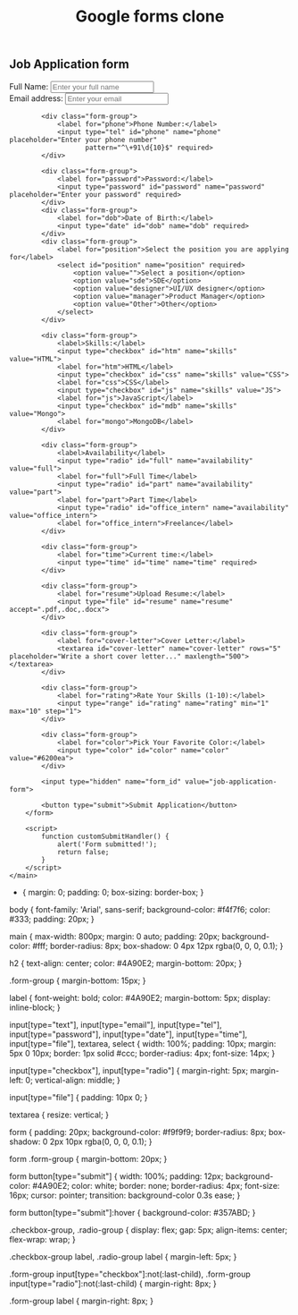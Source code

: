 <!DOCTYPE html>
<html lang="en">
<head>
    <meta charset="UTF-8">
    <meta name="viewport" content="width=device-width, initial-scale=1.0">
    <title>Careers @ Oracle</title>
    <link rel="stylesheet" href="styles.css">
</head>
<body>
    <header>
        <h1>Google forms clone</h1>
    </header>
    <main>
        <h2>Job Application form</h2>
        <form action="#" method="get" novalidate  onsubmit="return customSubmitHandler()">
            <div class="form-group">
                <label for="name">Full Name:</label>
                <input type="text" id="name" name="name" placeholder="Enter your full name" required>
            </div>
            <div class="form-group">
                <label for="email">Email address:</label>
                <input type="email" id="email" name="email" placeholder="Enter your email" pattern="[a-z0-9._%+-]+@[a-z0-9.-]+\.[a-z]{2,}$" required>
            </div>
            
            <div class="form-group">
                <label for="phone">Phone Number:</label>
                <input type="tel" id="phone" name="phone" placeholder="Enter your phone number" 
                       pattern="^\+91\d{10}$" required>
            </div>
            
            <div class="form-group">
                <label for="password">Password:</label>
                <input type="password" id="password" name="password" placeholder="Enter your password" required>
            </div>
            <div class="form-group">
                <label for="dob">Date of Birth:</label>
                <input type="date" id="dob" name="dob" required>
            </div>
            <div class="form-group">
                <label for="position">Select the position you are applying for</label>
                <select id="position" name="position" required>
                    <option value="">Select a position</option>
                    <option value="sde">SDE</option>
                    <option value="designer">UI/UX designer</option>
                    <option value="manager">Product Manager</option>
                    <option value="Other">Other</option>
                </select>
            </div>

            <div class="form-group">
                <label>Skills:</label>
                <input type="checkbox" id="htm" name="skills" value="HTML">
                <label for="htm">HTML</label>
                <input type="checkbox" id="css" name="skills" value="CSS">
                <label for="css">CSS</label>
                <input type="checkbox" id="js" name="skills" value="JS">
                <label for="js">JavaScript</label>
                <input type="checkbox" id="mdb" name="skills" value="Mongo">
                <label for="mongo">MongoDB</label>            
            </div>

            <div class="form-group">
                <label>Availability</label>
                <input type="radio" id="full" name="availability" value="full">
                <label for="full">Full Time</label>
                <input type="radio" id="part" name="availability" value="part">
                <label for="part">Part Time</label>
                <input type="radio" id="office_intern" name="availability" value="office_intern">
                <label for="office_intern">Freelance</label>
            </div>

            <div class="form-group">
                <label for="time">Current time:</label>
                <input type="time" id="time" name="time" required>
            </div>

            <div class="form-group">
                <label for="resume">Upload Resume:</label>
                <input type="file" id="resume" name="resume" accept=".pdf,.doc,.docx">
            </div>
    
            <div class="form-group">
                <label for="cover-letter">Cover Letter:</label>
                <textarea id="cover-letter" name="cover-letter" rows="5" placeholder="Write a short cover letter..." maxlength="500"></textarea>
            </div>

            <div class="form-group">
                <label for="rating">Rate Your Skills (1-10):</label>
                <input type="range" id="rating" name="rating" min="1" max="10" step="1">
            </div>
    
            <div class="form-group">
                <label for="color">Pick Your Favorite Color:</label>
                <input type="color" id="color" name="color" value="#6200ea">
            </div>
    
            <input type="hidden" name="form_id" value="job-application-form">
    
            <button type="submit">Submit Application</button>
        </form>
        
        <script>
            function customSubmitHandler() {
                alert('Form submitted!');
                return false;
            }
        </script>
    </main>
</body>
</html>

* {
    margin: 0;
    padding: 0;
    box-sizing: border-box;
}

body {
    font-family: 'Arial', sans-serif;
    background-color: #f4f7f6;
    color: #333;
    padding: 20px;
}

main {
    max-width: 800px;
    margin: 0 auto;
    padding: 20px;
    background-color: #fff;
    border-radius: 8px;
    box-shadow: 0 4px 12px rgba(0, 0, 0, 0.1);
}

h2 {
    text-align: center;
    color: #4A90E2;
    margin-bottom: 20px;
}

.form-group {
    margin-bottom: 15px;
}

label {
    font-weight: bold;
    color: #4A90E2;
    margin-bottom: 5px;
    display: inline-block;
}

input[type="text"],
input[type="email"],
input[type="tel"],
input[type="password"],
input[type="date"],
input[type="time"],
input[type="file"],
textarea,
select {
    width: 100%;
    padding: 10px;
    margin: 5px 0 10px;
    border: 1px solid #ccc;
    border-radius: 4px;
    font-size: 14px;
}

input[type="checkbox"],
input[type="radio"] {
    margin-right: 5px;
    margin-left: 0;
    vertical-align: middle;
}

input[type="file"] {
    padding: 10px 0;
}

textarea {
    resize: vertical;
}

form {
    padding: 20px;
    background-color: #f9f9f9;
    border-radius: 8px;
    box-shadow: 0 2px 10px rgba(0, 0, 0, 0.1);
}

form .form-group {
    margin-bottom: 20px;
}

form button[type="submit"] {
    width: 100%;
    padding: 12px;
    background-color: #4A90E2;
    color: white;
    border: none;
    border-radius: 4px;
    font-size: 16px;
    cursor: pointer;
    transition: background-color 0.3s ease;
}

form button[type="submit"]:hover {
    background-color: #357ABD;
}

.checkbox-group, .radio-group {
    display: flex;
    gap: 5px;
    align-items: center;
    flex-wrap: wrap;
}

.checkbox-group label, .radio-group label {
    margin-left: 5px;
}

.form-group input[type="checkbox"]:not(:last-child),
.form-group input[type="radio"]:not(:last-child) {
    margin-right: 8px;
}

.form-group label {
    margin-right: 8px;
}

